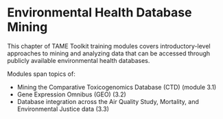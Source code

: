 # Environmental Health Database Mining

This chapter of TAME Toolkit training modules covers introductory-level approaches to mining and analyzing data that can be accessed through publicly available environmental health databases. 

Modules span topics of:

+ Mining the Comparative Toxicogenomics Database (CTD) (module 3.1)
+ Gene Expression Omnibus (GEO) (3.2)
+ Database integration across the Air Quality Study, Mortality, and Environmental Justice data (3.3)
